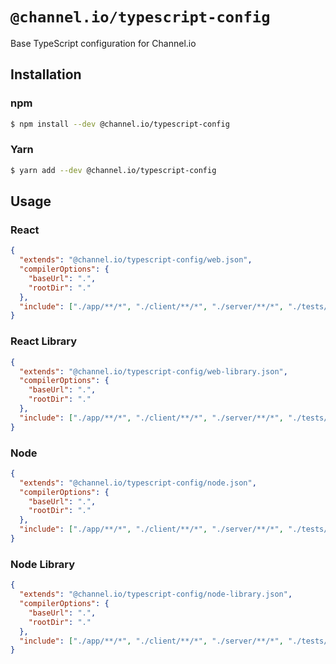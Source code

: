 # `@channel.io/typescript-config`

Base TypeScript configuration for Channel.io

## Installation

### npm

```sh
$ npm install --dev @channel.io/typescript-config
```

### Yarn

```sh
$ yarn add --dev @channel.io/typescript-config
```

## Usage

### React

```json
{
  "extends": "@channel.io/typescript-config/web.json",
  "compilerOptions": {
    "baseUrl": ".",
    "rootDir": "."
  },
  "include": ["./app/**/*", "./client/**/*", "./server/**/*", "./tests/**/*"]
}
```

### React Library

```json
{
  "extends": "@channel.io/typescript-config/web-library.json",
  "compilerOptions": {
    "baseUrl": ".",
    "rootDir": "."
  },
  "include": ["./app/**/*", "./client/**/*", "./server/**/*", "./tests/**/*"]
}
```

### Node

```json
{
  "extends": "@channel.io/typescript-config/node.json",
  "compilerOptions": {
    "baseUrl": ".",
    "rootDir": "."
  },
  "include": ["./app/**/*", "./client/**/*", "./server/**/*", "./tests/**/*"]
}
```

### Node Library

```json
{
  "extends": "@channel.io/typescript-config/node-library.json",
  "compilerOptions": {
    "baseUrl": ".",
    "rootDir": "."
  },
  "include": ["./app/**/*", "./client/**/*", "./server/**/*", "./tests/**/*"]
}
```
